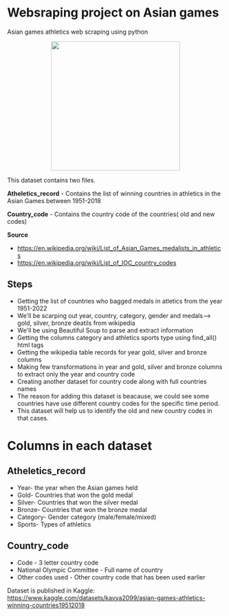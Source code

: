 # Websraping project on Asian games
Asian games athletics web scraping using python

<p align="center">
<img src="https://cdn.dribbble.com/users/406059/screenshots/2885391/hurdles_run.gif"  width="300" height="300" />
</p>

This dataset contains two files.

**Atheletics_record** - Contains the list of winning countries in athletics in the Asian Games between 1951-2018

**Country_code** - Contains the country code of the countries( old and new codes)

**Source**

- https://en.wikipedia.org/wiki/List_of_Asian_Games_medalists_in_athletics
- https://en.wikipedia.org/wiki/List_of_IOC_country_codes

## Steps
- Getting the list of countries who bagged medals in atletics from the year 1951-2022
- We'll be scarping out year, country, category, gender and medals--> gold, silver, bronze deatils from wikipedia
- We'll be using Beautiful Soup to parse and extract information
- Getting the columns category and athletics sports type using find_all() html tags
- Getting the wikipedia table records for year gold, silver and bronze columns
- Making few transformations in year and gold, silver and bronze columns to extract only the year and country code
- Creating another dataset for country code along with full countries names
- The reason for adding this dataset is beacause, we could see some countries have use different country codes for the specific time period.
- This dataset will help us to identify the old and new country codes in that cases.

# Columns in each dataset
## Atheletics_record 

- Year- the year when the Asian games held
- Gold- Countries that won the gold medal
- Silver- Countries that won the silver medal
- Bronze- Countries that won the bronze medal
- Category- Gender category (male/female/mixed)
- Sports- Types of athletics

## Country_code

- Code - 3 letter country code
- National Olympic Committee - Full name of country
- Other codes used - Other country code that has been used earlier


Dataset is published in Kaggle: https://www.kaggle.com/datasets/kavya2099/asian-games-athletics-winning-countries19512018
